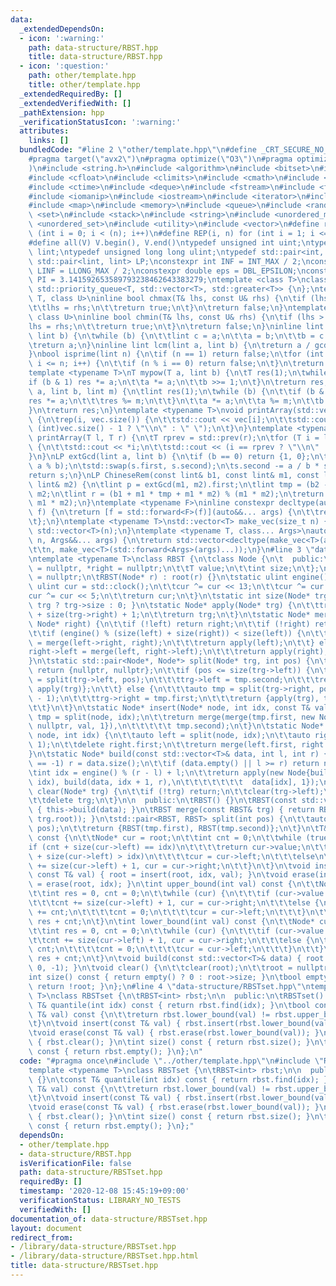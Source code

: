 ```yaml
---
data:
  _extendedDependsOn:
  - icon: ':warning:'
    path: data-structure/RBST.hpp
    title: data-structure/RBST.hpp
  - icon: ':question:'
    path: other/template.hpp
    title: other/template.hpp
  _extendedRequiredBy: []
  _extendedVerifiedWith: []
  _pathExtension: hpp
  _verificationStatusIcon: ':warning:'
  attributes:
    links: []
  bundledCode: "#line 2 \"other/template.hpp\"\n#define _CRT_SECURE_NO_WARNINGS\n\
    #pragma target(\"avx2\")\n#pragma optimize(\"O3\")\n#pragma optimize(\"unroll-loops\"\
    )\n#include <string.h>\n#include <algorithm>\n#include <bitset>\n#include <cassert>\n\
    #include <cfloat>\n#include <climits>\n#include <cmath>\n#include <complex>\n\
    #include <ctime>\n#include <deque>\n#include <fstream>\n#include <functional>\n\
    #include <iomanip>\n#include <iostream>\n#include <iterator>\n#include <list>\n\
    #include <map>\n#include <memory>\n#include <queue>\n#include <random>\n#include\
    \ <set>\n#include <stack>\n#include <string>\n#include <unordered_map>\n#include\
    \ <unordered_set>\n#include <utility>\n#include <vector>\n#define rep(i, n) for\
    \ (int i = 0; i < (n); i++)\n#define REP(i, n) for (int i = 1; i <= (n); i++)\n\
    #define all(V) V.begin(), V.end()\ntypedef unsigned int uint;\ntypedef long long\
    \ lint;\ntypedef unsigned long long ulint;\ntypedef std::pair<int, int> P;\ntypedef\
    \ std::pair<lint, lint> LP;\nconstexpr int INF = INT_MAX / 2;\nconstexpr lint\
    \ LINF = LLONG_MAX / 2;\nconstexpr double eps = DBL_EPSILON;\nconstexpr double\
    \ PI = 3.141592653589793238462643383279;\ntemplate <class T>\nclass prique : public\
    \ std::priority_queue<T, std::vector<T>, std::greater<T>> {\n};\ntemplate <class\
    \ T, class U>\ninline bool chmax(T& lhs, const U& rhs) {\n\tif (lhs < rhs) {\n\
    \t\tlhs = rhs;\n\t\treturn true;\n\t}\n\treturn false;\n}\ntemplate <class T,\
    \ class U>\ninline bool chmin(T& lhs, const U& rhs) {\n\tif (lhs > rhs) {\n\t\t\
    lhs = rhs;\n\t\treturn true;\n\t}\n\treturn false;\n}\ninline lint gcd(lint a,\
    \ lint b) {\n\twhile (b) {\n\t\tlint c = a;\n\t\ta = b;\n\t\tb = c % b;\n\t}\n\
    \treturn a;\n}\ninline lint lcm(lint a, lint b) {\n\treturn a / gcd(a, b) * b;\n\
    }\nbool isprime(lint n) {\n\tif (n == 1) return false;\n\tfor (int i = 2; i *\
    \ i <= n; i++) {\n\t\tif (n % i == 0) return false;\n\t}\n\treturn true;\n}\n\
    template <typename T>\nT mypow(T a, lint b) {\n\tT res(1);\n\twhile (b) {\n\t\t\
    if (b & 1) res *= a;\n\t\ta *= a;\n\t\tb >>= 1;\n\t}\n\treturn res;\n}\nlint modpow(lint\
    \ a, lint b, lint m) {\n\tlint res(1);\n\twhile (b) {\n\t\tif (b & 1) {\n\t\t\t\
    res *= a;\n\t\t\tres %= m;\n\t\t}\n\t\ta *= a;\n\t\ta %= m;\n\t\tb >>= 1;\n\t\
    }\n\treturn res;\n}\ntemplate <typename T>\nvoid printArray(std::vector<T>& vec)\
    \ {\n\trep(i, vec.size()) {\n\t\tstd::cout << vec[i];\n\t\tstd::cout << (i ==\
    \ (int)vec.size() - 1 ? \"\\n\" : \" \");\n\t}\n}\ntemplate <typename T>\nvoid\
    \ printArray(T l, T r) {\n\tT rprev = std::prev(r);\n\tfor (T i = l; i != r; i++)\
    \ {\n\t\tstd::cout << *i;\n\t\tstd::cout << (i == rprev ? \"\\n\" : \" \");\n\t\
    }\n}\nLP extGcd(lint a, lint b) {\n\tif (b == 0) return {1, 0};\n\tLP s = extGcd(b,\
    \ a % b);\n\tstd::swap(s.first, s.second);\n\ts.second -= a / b * s.first;\n\t\
    return s;\n}\nLP ChineseRem(const lint& b1, const lint& m1, const lint& b2, const\
    \ lint& m2) {\n\tlint p = extGcd(m1, m2).first;\n\tlint tmp = (b2 - b1) * p %\
    \ m2;\n\tlint r = (b1 + m1 * tmp + m1 * m2) % (m1 * m2);\n\treturn std::make_pair(r,\
    \ m1 * m2);\n}\ntemplate <typename F>\ninline constexpr decltype(auto) lambda_fix(F&&\
    \ f) {\n\treturn [f = std::forward<F>(f)](auto&&... args) {\n\t\treturn f(f, std::forward<decltype(args)>(args)...);\n\
    \t};\n}\ntemplate <typename T>\nstd::vector<T> make_vec(size_t n) {\n\treturn\
    \ std::vector<T>(n);\n}\ntemplate <typename T, class... Args>\nauto make_vec(size_t\
    \ n, Args&&... args) {\n\treturn std::vector<decltype(make_vec<T>(args...))>(\n\
    \t\tn, make_vec<T>(std::forward<Args>(args)...));\n}\n#line 3 \"data-structure/RBST.hpp\"\
    \ntemplate <typename T>\nclass RBST {\n\tclass Node {\n\t  public:\n\t\tNode *left\
    \ = nullptr, *right = nullptr;\n\t\tT value;\n\t\tint size;\n\t};\n\tNode* root\
    \ = nullptr;\n\tRBST(Node* r) : root(r) {}\n\tstatic ulint engine() {\n\t\tstatic\
    \ ulint cur = std::clock();\n\t\tcur ^= cur << 13;\n\t\tcur ^= cur >> 17;\n\t\t\
    cur ^= cur << 5;\n\t\treturn cur;\n\t}\n\tstatic int size(Node* trg) { return\
    \ trg ? trg->size : 0; }\n\tstatic Node* apply(Node* trg) {\n\t\ttrg->size = size(trg->left)\
    \ + size(trg->right) + 1;\n\t\treturn trg;\n\t}\n\tstatic Node* merge(Node* left,\
    \ Node* right) {\n\t\tif (!left) return right;\n\t\tif (!right) return left;\n\
    \t\tif (engine() % (size(left) + size(right)) < size(left)) {\n\t\t\tleft->right\
    \ = merge(left->right, right);\n\t\t\treturn apply(left);\n\t\t} else {\n\t\t\t\
    right->left = merge(left, right->left);\n\t\t\treturn apply(right);\n\t\t}\n\t\
    }\n\tstatic std::pair<Node*, Node*> split(Node* trg, int pos) {\n\t\tif (!trg)\
    \ return {nullptr, nullptr};\n\t\tif (pos <= size(trg->left)) {\n\t\t\tauto tmp\
    \ = split(trg->left, pos);\n\t\t\ttrg->left = tmp.second;\n\t\t\treturn {tmp.first,\
    \ apply(trg)};\n\t\t} else {\n\t\t\tauto tmp = split(trg->right, pos - size(trg->left)\
    \ - 1);\n\t\t\ttrg->right = tmp.first;\n\t\t\treturn {apply(trg), tmp.second};\n\
    \t\t}\n\t}\n\tstatic Node* insert(Node* node, int idx, const T& val) {\n\t\tauto\
    \ tmp = split(node, idx);\n\t\treturn merge(merge(tmp.first, new Node{nullptr,\
    \ nullptr, val, 1}),\n\t\t\t\t\t tmp.second);\n\t}\n\tstatic Node* erase(Node*\
    \ node, int idx) {\n\t\tauto left = split(node, idx);\n\t\tauto right = split(left.second,\
    \ 1);\n\t\tdelete right.first;\n\t\treturn merge(left.first, right.second);\n\t\
    }\n\tstatic Node* build(const std::vector<T>& data, int l, int r) {\n\t\tif (r\
    \ == -1) r = data.size();\n\t\tif (data.empty() || l >= r) return nullptr;\n\t\
    \tint idx = engine() % (r - l) + l;\n\t\treturn apply(new Node{build(data, l,\
    \ idx), build(data, idx + 1, r),\n\t\t\t\t\t\t\t  data[idx], 1});\n\t}\n\tvoid\
    \ clear(Node* trg) {\n\t\tif (!trg) return;\n\t\tclear(trg->left);\n\t\tclear(trg->right);\n\
    \t\tdelete trg;\n\t}\n\n  public:\n\tRBST() {}\n\tRBST(const std::vector<T>& data)\
    \ { this->build(data); }\n\tRBST merge(const RBST& trg) { return RBST(merge(root,\
    \ trg.root)); }\n\tstd::pair<RBST, RBST> split(int pos) {\n\t\tauto tmp = split(root,\
    \ pos);\n\t\treturn {RBST(tmp.first), RBST(tmp.second)};\n\t}\n\tT& find(int idx)\
    \ const {\n\t\tNode* cur = root;\n\t\tint cnt = 0;\n\t\twhile (true) {\n\t\t\t\
    if (cnt + size(cur->left) == idx)\n\t\t\t\treturn cur->value;\n\t\t\telse if (cnt\
    \ + size(cur->left) > idx)\n\t\t\t\tcur = cur->left;\n\t\t\telse\n\t\t\t\tcnt\
    \ += size(cur->left) + 1, cur = cur->right;\n\t\t}\n\t}\n\tvoid insert(int idx,\
    \ const T& val) { root = insert(root, idx, val); }\n\tvoid erase(int idx) { root\
    \ = erase(root, idx); }\n\tint upper_bound(int val) const {\n\t\tNode* cur = root;\n\
    \t\tint res = 0, cnt = 0;\n\t\twhile (cur) {\n\t\t\tif (cur->value <= val)\n\t\
    \t\t\tcnt += size(cur->left) + 1, cur = cur->right;\n\t\t\telse {\n\t\t\t\tres\
    \ += cnt;\n\t\t\t\tcnt = 0;\n\t\t\t\tcur = cur->left;\n\t\t\t}\n\t\t}\n\t\treturn\
    \ res + cnt;\n\t}\n\tint lower_bound(int val) const {\n\t\tNode* cur = root;\n\
    \t\tint res = 0, cnt = 0;\n\t\twhile (cur) {\n\t\t\tif (cur->value < val)\n\t\t\
    \t\tcnt += size(cur->left) + 1, cur = cur->right;\n\t\t\telse {\n\t\t\t\tres +=\
    \ cnt;\n\t\t\t\tcnt = 0;\n\t\t\t\tcur = cur->left;\n\t\t\t}\n\t\t}\n\t\treturn\
    \ res + cnt;\n\t}\n\tvoid build(const std::vector<T>& data) { root = build(data,\
    \ 0, -1); }\n\tvoid clear() {\n\t\tclear(root);\n\t\troot = nullptr;\n\t}\n\t\
    int size() const { return empty() ? 0 : root->size; }\n\tbool empty() const {\
    \ return !root; }\n};\n#line 4 \"data-structure/RBSTset.hpp\"\ntemplate <typename\
    \ T>\nclass RBSTset {\n\tRBST<int> rbst;\n\n  public:\n\tRBSTset() {}\n\tconst\
    \ T& quantile(int idx) const { return rbst.find(idx); }\n\tbool contains(const\
    \ T& val) const {\n\t\treturn rbst.lower_bound(val) != rbst.upper_bound(val);\n\
    \t}\n\tvoid insert(const T& val) { rbst.insert(rbst.lower_bound(val), val); }\n\
    \tvoid erase(const T& val) { rbst.erase(rbst.lower_bound(val)); }\n\tvoid clear()\
    \ { rbst.clear(); }\n\tint size() const { return rbst.size(); }\n\tbool empty()\
    \ const { return rbst.empty(); }\n};\n"
  code: "#pragma once\n#include \"../other/template.hpp\"\n#include \"RBST.hpp\"\n\
    template <typename T>\nclass RBSTset {\n\tRBST<int> rbst;\n\n  public:\n\tRBSTset()\
    \ {}\n\tconst T& quantile(int idx) const { return rbst.find(idx); }\n\tbool contains(const\
    \ T& val) const {\n\t\treturn rbst.lower_bound(val) != rbst.upper_bound(val);\n\
    \t}\n\tvoid insert(const T& val) { rbst.insert(rbst.lower_bound(val), val); }\n\
    \tvoid erase(const T& val) { rbst.erase(rbst.lower_bound(val)); }\n\tvoid clear()\
    \ { rbst.clear(); }\n\tint size() const { return rbst.size(); }\n\tbool empty()\
    \ const { return rbst.empty(); }\n};"
  dependsOn:
  - other/template.hpp
  - data-structure/RBST.hpp
  isVerificationFile: false
  path: data-structure/RBSTset.hpp
  requiredBy: []
  timestamp: '2020-12-08 15:45:19+09:00'
  verificationStatus: LIBRARY_NO_TESTS
  verifiedWith: []
documentation_of: data-structure/RBSTset.hpp
layout: document
redirect_from:
- /library/data-structure/RBSTset.hpp
- /library/data-structure/RBSTset.hpp.html
title: data-structure/RBSTset.hpp
---
```

